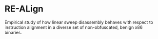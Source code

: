 # RE-ALign
Empirical study of how linear sweep disassembly behaves with respect to instruction alignment in a diverse set of non-obfuscated, benign x86 binaries. 
